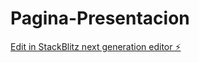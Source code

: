 # Pagina-Presentacion

[Edit in StackBlitz next generation editor ⚡️](https://stackblitz.com/~/github.com/Angel456-lab/Pagina-Presentacion)